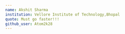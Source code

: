 ```yaml
---
name: Akshit Sharma
institution: Vellore Institute of Technology,Bhopal
quote: Must go faster!!!
github_user: Atom2k28
---
```


